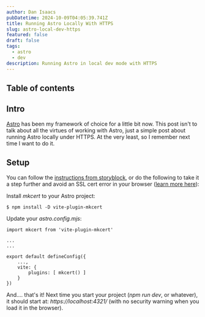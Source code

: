 ```yaml
---
author: Dan Isaacs
pubDatetime: 2024-10-09T04:05:39.741Z
title: Running Astro Locally With HTTPS
slug: astro-local-dev-https
featured: false
draft: false
tags:
  - astro
  - dev
description: Running Astro in local dev mode with HTTPS
---
```


## Table of contents

## Intro

[Astro](https://astro.build/) has been my framework of choice for a little bit now. This post isn't to talk about all the virtues of working with Astro, just a simple post about running Astro locally under HTTPS. At the very least, so I remember next time I want to do it.

## Setup

You can follow the [instructions from storyblock](https://www.storyblok.com/faq/setting-up-https-on-localhost-in-astro), or do the following to take it a step further and avoid an SSL cert error in your browser ([learn more here](https://github.com/liuweiGL/vite-plugin-mkcert)):

Install _mkcert_ to your Astro project:

```
$ npm install -D vite-plugin-mkcert
```

Update your _astro.config.mjs_:

```
import mkcert from 'vite-plugin-mkcert'

...
...

export default defineConfig({
    ...,
    vite: {
        plugins: [ mkcert() ]
    }
})
```

And.... that's it! Next time you start your project (_npm run dev_, or whatever), it should start at: _https://localhost:4321/_ (with no security warning when you load it in the browser).
